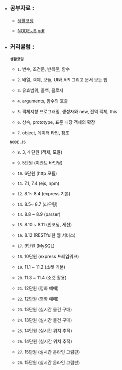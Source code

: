 
* ## __`공부자료`__ :

  * [생활코딩](https://opentutorials.org/course/743)
  
  * [NODE.JS pdf](https://github.com/WepProglam/study/blob/master/node.js/pdf/NodeJS.pdf)
  
* ## __`커리큘럼`__ :

    __`생활코딩`__
  
     - `1`. 변수, 조건문, 반복문, 함수
     
     - `2`. 배열, 객체, 모듈, UI와 API 그리고 문서 보는 법
     
     - `3`. 유효범위, 콜백, 클로저
     
     - `4`. arguments, 함수의 호출
     
     - `5`. 객체지향 프로그래밍, 생성자와 new, 전역 객체, this
     
     - `6`. 상속, prototype, 표준 내장 객체의 확장
     
     - `7`. object, 데이터 타입, 참조
    
     __`NODE.JS`__
    
     
     - `8`. 3, 4 단원 (객체, 모듈)

     - `9`. 5단원 (이벤트 바인딩)

     - `10`. 6단원 (http 모듈)

     - `11`. 7.1, 7.4 (ejs, npm)

     - `12`. 8.1~ 8.4 (express 기본)

     - `13`. 8.5~ 8.7 (라우팅)

     - `14`. 8.8 ~ 8.9 (parser)

     - `15`. 8.10 ~ 8.11 (인코딩, 세션)

     - `16`. 8.12 (RESTful한 웹 서비스)

     - `17`. 9단원 (MySQL)

     - `18`. 10단원 (express 프레임워크)

     - `19`. 11.1 ~ 11.2 (소켓 기본)

     - `20`. 11.3 ~ 11.4 (소켓 활용)

     - `21`. 12단원 (영화 예매)

     - `22`. 12단원 (영화 예매)

     - `23`. 13단원 (실시간 물건 구매)

     - `24`. 13단원 (실시간 물건 구매)

     - `25`. 14단원 (실시간 위치 추적)

     - `26`. 14단원 (실시간 위치 추적)

     - `27`. 15단원 (실시간 온라인 그림판)

     - `28`. 15단원 (실시간 온라인 그림판)
     
